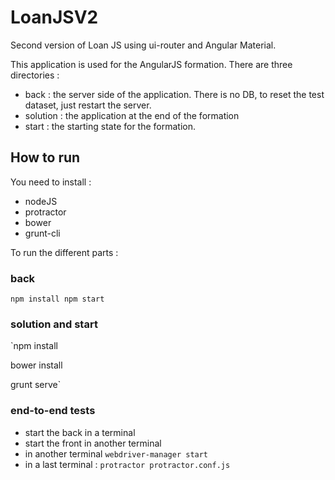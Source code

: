 # LoanJSV2
Second version of Loan JS using ui-router and Angular Material.

This application is used for the AngularJS formation.
There are three directories : 

* back : the server side of the application. There is no DB, to reset the test dataset, just restart the server.
* solution : the application at the end of the formation
* start : the starting state for the formation.

## How to run
You need to install : 

* nodeJS
* protractor
* bower
* grunt-cli

To run the different parts : 

### back
`npm install
npm start`

### solution and start

`npm install

bower install

grunt serve`

### end-to-end tests
* start the back in a terminal
* start the front in another terminal
* in another terminal `webdriver-manager start`
* in a last terminal : `protractor protractor.conf.js`
